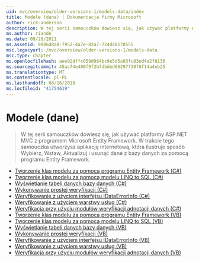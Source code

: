 ```yaml
---
uid: mvc/overview/older-versions-1/models-data/index
title: Modele (dane) | Dokumentacja firmy Microsoft
author: rick-anderson
description: W tej serii samouczków dowiesz się, jak używać platformy ASP.NET MVC z programem Microsoft Entity Framework. W trakcie tego samouczka utworzysz aplikację sieci web...
ms.author: riande
ms.date: 09/28/2011
ms.assetid: 9086d8a8-7952-4a7e-82a7-724d48178555
msc.legacyurl: /mvc/overview/older-versions-1/models-data
msc.type: chapter
ms.openlocfilehash: aee92dffc059d984bc9e5d5a93fc03ed4a2f8136
ms.sourcegitcommit: 45ac74e400f9f2b7dbded66297730f6f14a4eb25
ms.translationtype: MT
ms.contentlocale: pl-PL
ms.lasthandoff: 08/16/2018
ms.locfileid: "41754619"
---
```

<a name="models-data"></a>Modele (dane)
====================
> W tej serii samouczków dowiesz się, jak używać platformy ASP.NET MVC z programem Microsoft Entity Framework. W trakcie tego samouczka utworzysz aplikację internetową, która ilustruje sposób Wybierz, Wstaw, Aktualizuj i usunąć dane z bazy danych za pomocą programu Entity Framework.


- [Tworzenie klas modelu za pomocą programu Entity Framework (C#)](creating-model-classes-with-the-entity-framework-cs.md)
- [Tworzenie klas modelu za pomocą modelu LINQ to SQL (C#)](creating-model-classes-with-linq-to-sql-cs.md)
- [Wyświetlanie tabeli danych bazy danych (C#)](displaying-a-table-of-database-data-cs.md)
- [Wykonywanie prostej weryfikacji (C#)](performing-simple-validation-cs.md)
- [Weryfikowanie z użyciem interfejsu IDataErrorInfo (C#)](validating-with-the-idataerrorinfo-interface-cs.md)
- [Weryfikowanie z użyciem warstwy usług (C#)](validating-with-a-service-layer-cs.md)
- [Weryfikacja przy użyciu modułów weryfikacji adnotacji danych (C#)](validation-with-the-data-annotation-validators-cs.md)
- [Tworzenie klas modelu za pomocą programu Entity Framework (VB)](creating-model-classes-with-the-entity-framework-vb.md)
- [Tworzenie klas modelu za pomocą modelu LINQ to SQL (VB)](creating-model-classes-with-linq-to-sql-vb.md)
- [Wyświetlanie tabeli danych bazy danych (VB)](displaying-a-table-of-database-data-vb.md)
- [Wykonywanie prostej weryfikacji (VB)](performing-simple-validation-vb.md)
- [Weryfikowanie z użyciem interfejsu IDataErrorInfo (VB)](validating-with-the-idataerrorinfo-interface-vb.md)
- [Weryfikowanie z użyciem warstwy usług (VB)](validating-with-a-service-layer-vb.md)
- [Weryfikacja przy użyciu modułów weryfikacji adnotacji danych (VB)](validation-with-the-data-annotation-validators-vb.md)
